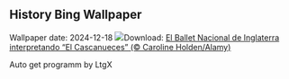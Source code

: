 ## History Bing Wallpaper
Wallpaper date: 2024-12-18
![](https://www.bing.com/th?id=OHR.NutcrackerBallet_ES-ES9535020384_UHD.jpg&w=1000)Download: [El Ballet Nacional de Inglaterra interpretando “El Cascanueces”  (©  Caroline Holden/Alamy)](https://www.bing.com/th?id=OHR.NutcrackerBallet_ES-ES9535020384_UHD.jpg)

Auto get programm by LtgX
